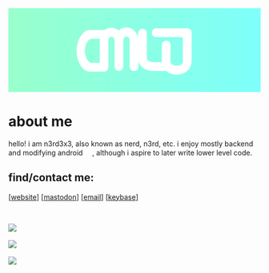 <div align="center">
 <img width="1000" src="https://raw.githubusercontent.com/n3rd3x3/n3rd3x3/main/banner.svg">
</div>


# about me
hello! i am n3rd3x3, also known as nerd, n3rd, etc.
i enjoy mostly backend and modifying android <img src="https://user-images.githubusercontent.com/57784409/159374966-637abe65-2fbc-48e1-894b-7b6883e4a4bd.png" data-canonical-src="https://emojipedia-us.s3.dualstack.us-west-1.amazonaws.com/thumbs/120/microsoft/310/smiling-face-with-smiling-eyes_1f60a.png" width="15" height="15" />, although i aspire to later write lower level code.

## find/contact me:
[[website]] [[mastodon]] [[email]] [[keybase]]

[website]: https://n3rd3x3.dev
[mastodon]: https://tsukim.io/@nerd
[email]: mailto:hi@nerds.email
[keybase]: https://keybase.io/n3rd3x3

<br>

<p>
  <img src="https://skillicons.dev/icons?i=bash,cs,dart,flutter,go,html,java,js,kotlin,nodejs,react,rust,ts" />
</p>

<p>
  <img src="https://skillicons.dev/icons?i=androidstudio,arduino,aws,azure,figma,gcp,git,idea,kubernetes,linux,mongodb,raspberrypi,redis" />
</p>

  
<!-- shhhh -->
![](https://hit.yhype.me/github/profile?user_id=57784409)
